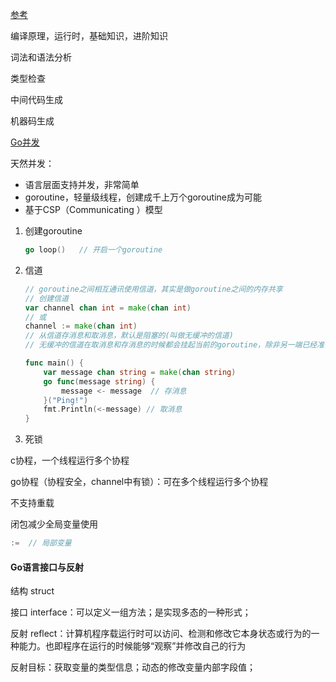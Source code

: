 [参考](https://draveness.me/golang/)

编译原理，运行时，基础知识，进阶知识



词法和语法分析

类型检查

中间代码生成

机器码生成



[Go并发](https://www.cnblogs.com/show58/p/12699083.html)

天然并发：

- 语言层面支持并发，非常简单
- goroutine，轻量级线程，创建成千上万个goroutine成为可能
- 基于CSP（Communicating ）模型

1. 创建goroutine

   ```go
   go loop()   // 开启一个goroutine
   ```

2. 信道

   ```go
   // goroutine之间相互通讯使用信道，其实是做goroutine之间的内存共享
   // 创建信道
   var channel chan int = make(chan int)
   // 或
   channel := make(chan int)
   // 从信道存消息和取消息，默认是阻塞的(叫做无缓冲的信道)
   // 无缓冲的信道在取消息和存消息的时候都会挂起当前的goroutine，除非另一端已经准备好
   
   func main() {
       var message chan string = make(chan string)
       go func(message string) {
           message <- message  // 存消息
       }("Ping!")
       fmt.Println(<-message) // 取消息
   }
   ```

3. 死锁



c协程，一个线程运行多个协程

go协程（协程安全，channel中有锁）：可在多个线程运行多个协程



不支持重载

闭包减少全局变量使用



```go
:=  // 局部变量
```



#### Go语言接口与反射

结构 struct

接口 interface：可以定义一组方法；是实现多态的一种形式；

反射 reflect：计算机程序载运行时可以访问、检测和修改它本身状态或行为的一种能力。也即程序在运行的时候能够“观察”并修改自己的行为	

反射目标：获取变量的类型信息；动态的修改变量内部字段值；




































